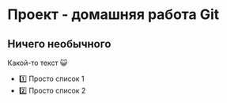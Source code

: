 # Проект - домашняя работа Git

## Ничего необычного

Какой-то текст :smiley_cat:
- :one: Просто список 1
- :two: Просто список 2
